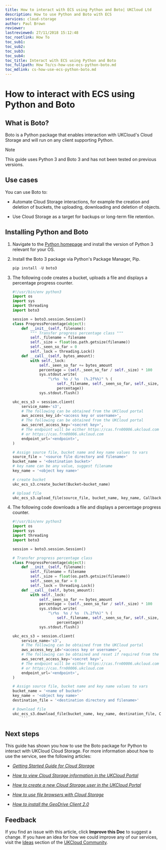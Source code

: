 ```yaml
---
title: How to interact with ECS using Python and Boto| UKCloud Ltd
description: How to use Python and Boto with ECS
services: cloud-storage
author: Paul Brown
reviewer:
lastreviewed: 27/11/2018 15:12:48
toc_rootlink: How To
toc_sub1: 
toc_sub2:
toc_sub3:
toc_sub4:
toc_title: Interact with ECS using Python and Boto
toc_fullpath: How To/cs-how-use-ecs-python-boto.md
toc_mdlink: cs-how-use-ecs-python-boto.md
---
```


# How to interact with ECS using Python and Boto

## What is Boto?

Boto is a Python package that enables interaction with UKCloud's Cloud Storage and will run on any client supporting Python.

> [!NOTE]
> This guide uses Python 3 and Boto 3 and has not been tested on previous versions.

## Use cases

You can use Boto to:

- Automate Cloud Storage interactions, for example the creation and deletion of buckets, the uploading, downloading and deletion of objects.

- Use Cloud Storage as a target for backups or long-term file retention.

## Installing Python and Boto

1. Navigate to the [Python homepage](https://www.python.org/) and install the version of Python 3 relevant for your OS.

2. Install the Boto 3 package via Python's Package Manager,  Pip.

    ```Python
    pip install -U boto3
    ```

3. The following code creates a bucket, uploads a file and displays a percentage progress counter.

    ```Python
    #!/usr/bin/env python3
    import os
    import sys
    import threading
    import boto3

    session = boto3.session.Session()
    class ProgressPercentage(object):
        def __init__(self, filename):
            """ Transfer progress percentage class """
            self._filename = filename
            self._size = float(os.path.getsize(filename))
            self._seen_so_far = 0
            self._lock = threading.Lock()
        def __call__(self, bytes_amount):
            with self._lock:
                self._seen_so_far += bytes_amount
                percentage = (self._seen_so_far / self._size) * 100
                sys.stdout.write(
                    "\r%s  %s / %s  (%.2f%%)" % (
                        self._filename, self._seen_so_far, self._size,
                        percentage))
                sys.stdout.flush()

    ukc_ecs_s3 = session.client(
        service_name='s3',
        # The following can be obtained from the UKCloud portal
        aws_access_key_id='<access key or username>',
        # The following can be obtained from the UKCloud portal
        aws_secret_access_key='<secret key>',
        # The endpoint will be either https://cas.frn00006.ukcloud.com
        # or https://cas.frn00006.ukcloud.com
        endpoint_url='<endpoint>',
    )

    # Assign source file, bucket name and key name values to vars
    source_file = '<source file directory and filename>'
    bucket_name = '<destination bucket>'
    # key name can be any value, suggest filename
    key_name = '<object key name>'

    # create bucket
    ukc_ecs_s3.create_bucket(Bucket=bucket_name)

    # Upload file
    ukc_ecs_s3.upload_file(source_file, bucket_name, key_name, Callback=ProgressPercentage(source_file))
    ```

4. The following code downloads a file and displays a percentage progress counter.

    ```Python
    #!/usr/bin/env python3
    import os
    import sys
    import threading
    import boto3

    session = boto3.session.Session()

    # Transfer progress percentage class
    class ProgressPercentage(object):
        def __init__(self, filename):
            self._filename = filename
            self._size = float(os.path.getsize(filename))
            self._seen_so_far = 0
            self._lock = threading.Lock()
        def __call__(self, bytes_amount):
            with self._lock:
                self._seen_so_far += bytes_amount
                percentage = (self._seen_so_far / self._size) * 100
                sys.stdout.write(
                    "\r%s  %s / %s  (%.2f%%)" % (
                        self._filename, self._seen_so_far, self._size,
                        percentage))
                sys.stdout.flush()

    ukc_ecs_s3 = session.client(
        service_name='s3',
        # The following can be obtained from the UKCloud portal
        aws_access_key_id='<access key or username>',
        # The following can be obtained and reset if required from the UKCloud portal
        aws_secret_access_key='<secret key>',
        # The endpoint will be either https://cas.frn00006.ukcloud.com
        # or https://cas.frn00006.ukcloud.com
        endpoint_url='<endpoint>',
    )

    # Assign source file, bucket name and key name values to vars
    bucket_name = '<name of bucket>'
    key_name = '<object key name>'
    destination_file = '<destination directory and filename>'

    # Download file
    ukc_ecs_s3.download_file(bucket_name, key_name, destination_file, Callback=ProgressPercentage(key_name))
        ```

## Next steps

This guide has shown you how to use the Boto package for Python to interact with UKCloud Cloud Storage. For more information about how to use the service, see the following articles:

- [*Getting Started Guide for Cloud Storage*](cs-gs.md)

- [*How to view Cloud Storage information in the UKCloud Portal*](cs-how-view-info-portal.md)

- [*How to create a new Cloud Storage user in the UKCloud Portal*](cs-how-create-user.md)

- [*How to use file browsers with Cloud Storage*](cs-how-use-file-browsers.md)

- [*How to install the GeoDrive Client 2.0*](cs-how-install-geodrive2-client.md)

## Feedback

If you find an issue with this article, click **Improve this Doc** to suggest a change. If you have an idea for how we could improve any of our services, visit the [Ideas](https://community.ukcloud.com/ideas) section of the [UKCloud Community](https://community.ukcloud.com).
